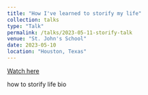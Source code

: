```yaml
---
title: "How I've learned to storify my life"
collection: talks
type: "Talk"
permalink: /talks/2023-05-11-storify-talk
venue: "St. John's School"
date: 2023-05-10
location: "Houston, Texas"
---
```


[Watch here](https://www.youtube.com/watch?v=KTHvhMNs8TQ)

how to storify life bio
